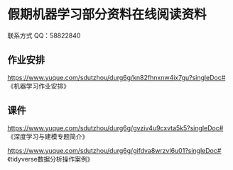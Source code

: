 # 假期机器学习部分资料在线阅读资料

联系方式  QQ：58822840


## 作业安排

https://www.yuque.com/sdutzhou/durg6g/kn82fhnxnw4ix7gu?singleDoc# 《机器学习作业安排》

## 课件

https://www.yuque.com/sdutzhou/durg6g/gvziv4u9cxvta5k5?singleDoc# 《深度学习与建模专题简介》

https://www.yuque.com/sdutzhou/durg6g/gifdva8wrzvl6u01?singleDoc# 《tidyverse数据分析操作案例》
